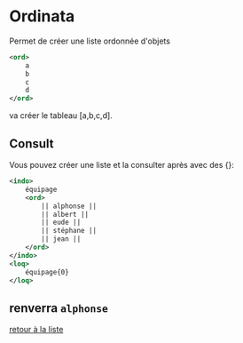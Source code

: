 # Ordinata
Permet de créer une liste ordonnée d'objets
```xml
<ord>
	a
	b
	c
	d
</ord>
```
va créer le tableau [a,b,c,d].  
## Consult
Vous pouvez créer une liste et la consulter après avec des {}:
```xml
<indo>
	équipage
	<ord>
		|| alphonse ||
		|| albert ||
		|| eude ||
		|| stéphane ||
		|| jean ||
	</ord>
</indo>
<loq>
	équipage{0}
</loq>
```
renverra ` alphonse `
---
[retour à la liste](./README.md)
